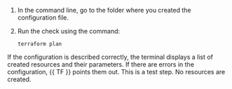 1. In the command line, go to the folder where you created the configuration file.

1. Run the check using the command:

   ```
   terraform plan
   ```

If the configuration is described correctly, the terminal displays a list of created resources and their parameters. If there are errors in the configuration, {{ TF }} points them out. This is a test step. No resources are created.

